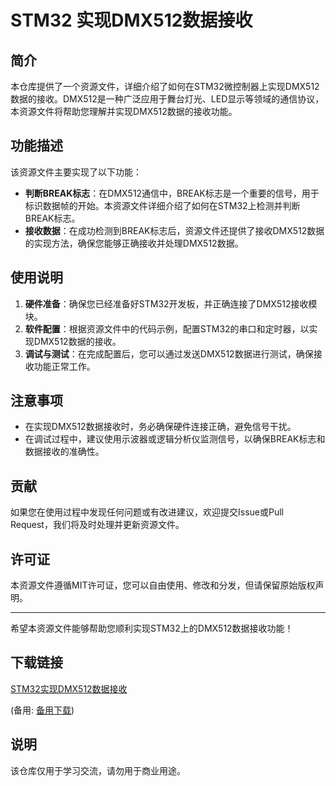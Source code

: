# STM32 实现DMX512数据接收

## 简介
本仓库提供了一个资源文件，详细介绍了如何在STM32微控制器上实现DMX512数据的接收。DMX512是一种广泛应用于舞台灯光、LED显示等领域的通信协议，本资源文件将帮助您理解并实现DMX512数据的接收功能。

## 功能描述
该资源文件主要实现了以下功能：
- **判断BREAK标志**：在DMX512通信中，BREAK标志是一个重要的信号，用于标识数据帧的开始。本资源文件详细介绍了如何在STM32上检测并判断BREAK标志。
- **接收数据**：在成功检测到BREAK标志后，资源文件还提供了接收DMX512数据的实现方法，确保您能够正确接收并处理DMX512数据。

## 使用说明
1. **硬件准备**：确保您已经准备好STM32开发板，并正确连接了DMX512接收模块。
2. **软件配置**：根据资源文件中的代码示例，配置STM32的串口和定时器，以实现DMX512数据的接收。
3. **调试与测试**：在完成配置后，您可以通过发送DMX512数据进行测试，确保接收功能正常工作。

## 注意事项
- 在实现DMX512数据接收时，务必确保硬件连接正确，避免信号干扰。
- 在调试过程中，建议使用示波器或逻辑分析仪监测信号，以确保BREAK标志和数据接收的准确性。

## 贡献
如果您在使用过程中发现任何问题或有改进建议，欢迎提交Issue或Pull Request，我们将及时处理并更新资源文件。

## 许可证
本资源文件遵循MIT许可证，您可以自由使用、修改和分发，但请保留原始版权声明。

---
希望本资源文件能够帮助您顺利实现STM32上的DMX512数据接收功能！

## 下载链接
[STM32实现DMX512数据接收](https://pan.quark.cn/s/ff382dacd028) 

(备用: [备用下载](https://pan.baidu.com/s/1qv9v-sXyx2Cgp4vyQIlzPA?pwd=1234))

## 说明

该仓库仅用于学习交流，请勿用于商业用途。
